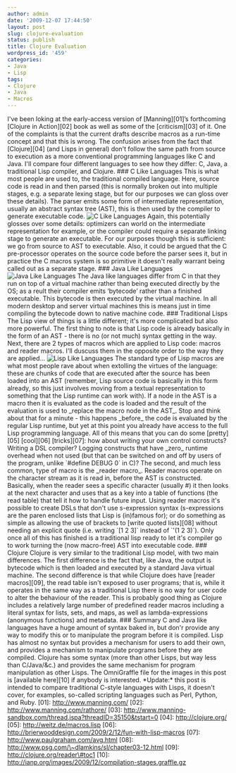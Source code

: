```yaml
---
author: admin
date: '2009-12-07 17:44:50'
layout: post
slug: clojure-evaluation
status: publish
title: Clojure Evaluation
wordpress_id: '459'
categories:
- Java
- Lisp
tags:
- Clojure
- Java
- Macros
---
```


I've been loking at the early-access version of [Manning][01]’s
forthcoming [Clojure in Action][02] book as well as some of the
[criticism][03] of it. One of the complaints is that the current drafts
describe macros as a run-time concept and that this is wrong. The
confusion arises from the fact that [Clojure][04] (and Lisps in general)
don't follow the same path from source to execution as a more
conventional programming languages like C and Java. I'll compare four
different languages to see how they differ: C, Java, a traditional Lisp
compiler, and Clojure. \#\#\# C Like Languages This is what most people
are used to, the traditional compiled language. Here, source code is
read in and then parsed (this is normally broken out into multiple
stages, e.g. a separate lexing stage, but for our purposes we can gloss
over these details). The parser emits some form of intermediate
representation, usually an abstract syntax tree (AST), this is then used
by the compiler to generate executable code. ![C Like
Languages](/images/2009/12/c-compilation-stages.png) Again, this
potentially glosses over some details: optimizers can world on the
intermediate representation for example, or the compiler could require a
separate linking stage to generate an executable. For our purposes
though this is sufficient: we go from source to AST to executable. Also,
it could be argued that the C pre-processor operates on the source code
before the parser sees it, but in practice the C macros system is so
primitive it doesn't really warrant being called out as a separate
stage. \#\#\# Java Like Languages ![Java Like
Languages](/images/2009/12/java-compilation-stages.png) The Java like
languages differ from C in that they run on top of a virtual machine
rather than being executed directly by the OS; as a reult their compiler
emits ‘bytecode’ rather than a finished executable. This bytecode is
then executed by the virtual machine. In all modern desktop and server
virtual machines this is means just in time compiling the bytecode down
to native machine code. \#\#\# Traditional Lisps The Lisp view of things
is a little different; it's more complicated but also more powerful. The
first thing to note is that Lisp code is already basically in the form
of an AST - there is no (or not much) syntax getting in the way. Next,
there are 2 types of macros which are applied to Lisp code: macros and
reader macros. I'll duscuss them in the opposite order to the way they
are applied… ![Lisp Like
Languages](/images/2009/12/lisp-compilation-stages.png) The standard
type of Lisp macros are what most people rave about when extolling the
virtues of the language: these are chunks of code that are executed
after the source has been loaded into an AST (remember, Lisp source code
is basically in this form already, so this just involves moving from a
textual representation to something that the Lisp runtime can work
with). If a node in the AST is a macro then it is evaluated as the code
is loaded and the result of the evaluation is used to \_replace the
macro node in the AST\_. Stop and think about that for a minute - this
happens \_before\_ the code is evaluated by the regular Lisp runtime,
but yet at this point you already have access to the full Lisp
programming language. All of this means that you can do some
[pretty][05] [cool][06] [tricks][07]: how about writing your own control
constructs? Writing a DSL compiler? Logging constructs that have
\_zero\_ runtime overhead when not used (but that can be switched on and
off by users of the program, unlike \`\#define DEBUG 0\` in C)? The
second, and much less common, type of macro is the \_reader macro\_.
Reader macros operate on the character stream as it is read in, before
the AST is constructed. Basically, when the reader sees a specific
character (usually \#) it then looks at the next character and uses that
as a key into a table of functions (the read table) that tell it how to
handle future input. Using reader macros it's possible to create DSLs
that don't use s-expression syntax (s-expressions are the paren enclosed
lists that Lisp is (in)famous for); or do something as simple as
allowing the use of brackets to [write quoted lists][08] without needing
an explicit quote (i.e. writing \`[1 2 3]\` instead of \`'(1 2 3)\`).
Only once all of this has finished is a traditional lisp ready to let
it's compiler go to work turning the (now macro-free) AST into
executable code. \#\#\# Clojure Clojure is very similar to the
traditional Lisp model, with two main differences. The first difference
is the fact that, like Java, the output is bytecode which is then loaded
and executed by a standard Java virtual machine. The second difference
is that while Clojure does have [reader macros][09], the read table
isn't exposed to user programs; that is, while it operates in the same
way as a traditional Lisp there is no way for user code to alter the
behaviour of the reader. This is probably good thing as Clojure includes
a relatively large number of predefined reader macros including a
literal syntax for lists, sets, and maps, as well as lambda-expressions
(anonymous functions) and metadata. \#\#\# Summary C and Java like
languages have a huge amount of syntax baked in, but don'r provide any
way to modify this or to manipulate the program before it is compiled.
Lisp has almost no syntax but provides a mechanism for users to add
their own, and provides a mechanism to manipulate programs before they
are compiled. Clojure has some syntax (more than other Lisps, but way
less than C/Java/&c.) and provides the same mechanism for program
manipulation as other Lisps. The OmniGraffle file for the images in this
post is [available here][10] if anybody is interested. \*Update:\* this
post is intended to compare traditional C-style languages with Lisps, it
doesn't cover, for examples, so-called scripting languages such as Perl,
Python, and Ruby. [01]: http://www.manning.com/ [02]:
http://www.manning.com/rathore/ [03]:
http://www.manning-sandbox.com/thread.jspa?threadID=35150&tstart=0 [04]:
http://clojure.org/ [05]: http://weitz.de/macros.lisp [06]:
http://brierwooddesign.com/2009/2/12/fun-with-lisp-macros [07]:
http://www.paulgraham.com/avg.html [08]:
http://www.psg.com/\~dlamkins/sl/chapter03-12.html [09]:
http://clojure.org/reader\#toc1 [10]:
http://ianp.org/images/2009/12/compilation-stages.graffle.gz
